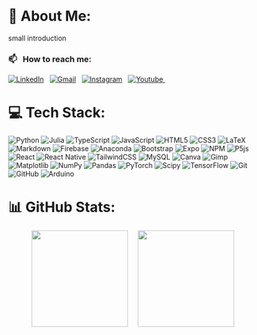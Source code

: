 # 💫 About Me:

small introduction

### 📫 &nbsp; How to reach me:

<a href="https://www.linkedin.com/in/Massimiliano-Ghiotto/"><img alt="LinkedIn" src="https://img.shields.io/badge/linkedin%20-%230077B5.svg?&style=flat&logo=linkedin&logoColor=white"/><a/> &nbsp;
<a href="mailto:massimiliano.ghiotto00@gmail.com"><img alt="Gmail" src="https://img.shields.io/badge/Gmail-D14836?style=flat&logo=gmail&logoColor=white" /><a/> &nbsp;
<a href="https://img.shields.io/badge/Instagram-%23E4405F.svg?logo=Instagram&logoColor=white"/><img alt="Instagram" src="https://instagram.com/mateMATTIci"/><a/> &nbsp;
<a href="https://img.shields.io/badge/YouTube-%23FF0000.svg?logo=YouTube&logoColor=white"/><img alt="Youtube" src="https://youtube.com/@UCriyKfaUh1k8QgyN8cCwx4A"/> <a/> &nbsp;

# 💻 Tech Stack:

![Python](https://img.shields.io/badge/-Python-05122A?style=flat&logo=python)
![Julia](https://img.shields.io/badge/-Julia-05122A?style=flat&logo=julia)
![TypeScript](https://img.shields.io/badge/-Typescript-05122A?style=flat&logo=typescript)
![JavaScript](https://img.shields.io/badge/-Javascript-05122A?style=flat&logo=javascript)
![HTML5](https://img.shields.io/badge/-Html5-05122A?style=flat&logo=html5)
![CSS3](https://img.shields.io/badge/-Css3-05122A?style=flat&logo=css3)
![LaTeX](https://img.shields.io/badge/-LaTeX-05122A?style=flat&logo=latex)
![Markdown](https://img.shields.io/badge/-Markdown-05122A?style=flat&logo=markdown)
![Firebase](https://img.shields.io/badge/-Firebase-05122A?style=flat&logo=firebase)
![Anaconda](https://img.shields.io/badge/-Anaconda-05122A?style=flat&logo=anaconda)
![Bootstrap](https://img.shields.io/badge/-Bootstrap-05122A?style=flat&logo=bootstrap)
![Expo](https://img.shields.io/badge/-Expo-05122A?style=flat&logo=expo)
![NPM](https://img.shields.io/badge/NPM-05122A?style=flat&logo=npm)
![P5js](https://img.shields.io/badge/-p5.js-05122A?style=flat&logo=p5.js)
![React](https://img.shields.io/badge/-React-05122A?style=flat&logo=react)
![React Native](https://img.shields.io/badge/-React_native-05122A?style=flat&logo=react)
![TailwindCSS](https://img.shields.io/badge/-Tailwindcss-05122A?style=flat&logo=tailwind-css)
![MySQL](https://img.shields.io/badge/-MySQL-05122A?style=flat&logo=mysql)
![Canva](https://img.shields.io/badge/-Canva-05122A?style=flat&logo=Canva)
![Gimp](https://img.shields.io/badge/-Gimp-05122A?style=flat&logo=gimp)
![Matplotlib](https://img.shields.io/badge/-Matplotlib-05122A?style=flat&logo=Matplotlib)
![NumPy](https://img.shields.io/badge/-Numpy-05122A?style=flat&logo=numpy)
![Pandas](https://img.shields.io/badge/-Pandas-05122A?style=flat&logo=pandas)
![PyTorch](https://img.shields.io/badge/-PyTorch-05122A?style=flat&logo=PyTorch)
![Scipy](https://img.shields.io/badge/-SciPy-05122A?style=flat&logo=scipy)
![TensorFlow](https://img.shields.io/badge/-TensorFlow-05122A?style=flat&logo=TensorFlow)
![Git](https://img.shields.io/badge/-Git-05122A?style=flat&logo=git)
![GitHub](https://img.shields.io/badge/-Github-05122A?style=flat&logo=github)
![Arduino](https://img.shields.io/badge/-Arduino-05122A?style=flat&logo=Arduino)

# 📊 GitHub Stats:

<div style="display: flex; justify-content: center; align-items: center; gap: 20px;">
  <img src="https://github-readme-stats.vercel.app/api/top-langs/?username=MaxGhi8&theme=dark&hide_border=true&include_all_commits=false&count_private=true&layout=compact" height="195px"/>
  <img src="https://github-readme-stats.vercel.app/api?username=MaxGhi8&theme=dark&hide_border=true&include_all_commits=false&count_private=true" height="195px"/>
</div>
<!-- ![](https://github-readme-streak-stats.herokuapp.com/?user=MaxGhi8&theme=dark&hide_border=false)<br/> -->
